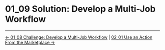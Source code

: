 # 01_09 Solution: Develop a Multi-Job Workflow

<!-- FooterStart -->
---
[← 01_08 Challenge: Develop a Multi-Job Workflow](../01_08_challenge_develop_a_multijob_workflow/README.md) | [02_01 Use an Action From the Marketplace →](../../ch2_selecting_and_using_actions/02_01_use_an_action_from_the_marketplace/README.md)
<!-- FooterEnd -->
